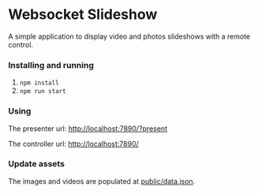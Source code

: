 # Websocket Slideshow
A simple application to display video and photos slideshows with a remote control.

### Installing and running

1. `npm install`
2. `npm run start`


### Using

The presenter url:
[http://localhost:7890/?present](http://localhost:7890/?present)

The controller url:
[http://localhost:7890/](http://localhost:7890/)

### Update assets
The images and videos are populated at [public/data.json](./blob/master/public/data.json).